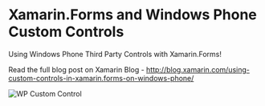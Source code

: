 Xamarin.Forms and Windows Phone Custom Controls
=================================

Using Windows Phone Third Party Controls with Xamarin.Forms!

Read the full blog post on Xamarin Blog - http://blog.xamarin.com/using-custom-controls-in-xamarin.forms-on-windows-phone/ 

![WP Custom Control](https://raw.githubusercontent.com/nishanil/Xamarin.Forms-WP-CustomControls/master/Screens/Xamarin.Forms-CustomControl-WP.gif)

